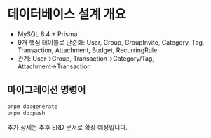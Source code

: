 # 데이터베이스 설계 개요

- MySQL 8.4 + Prisma
- 9개 핵심 테이블로 단순화: User, Group, GroupInvite, Category, Tag, Transaction, Attachment, Budget, RecurringRule
- 관계: User→Group, Transaction→Category/Tag, Attachment→Transaction

## 마이그레이션 명령어

```bash
pnpm db:generate
pnpm db:push
```

추가 상세는 추후 ERD 문서로 확장 예정입니다.
